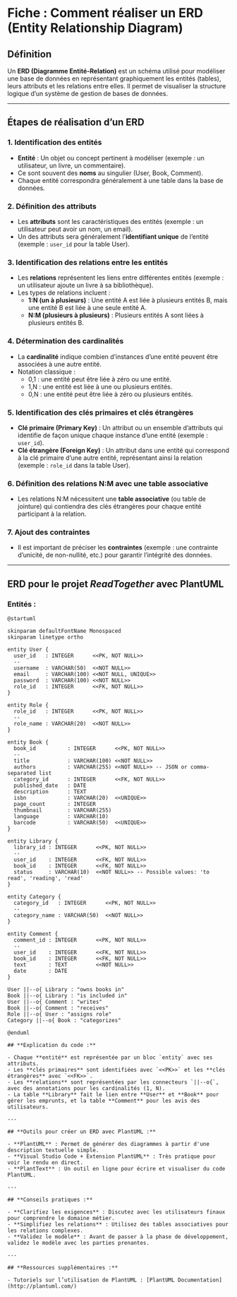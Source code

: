 # **Fiche : Comment réaliser un ERD (Entity Relationship Diagram)**

## **Définition**

Un **ERD (Diagramme Entité-Relation)** est un schéma utilisé pour modéliser une base de données en représentant graphiquement les entités (tables), leurs attributs et les relations entre elles. Il permet de visualiser la structure logique d’un système de gestion de bases de données.

---

## **Étapes de réalisation d’un ERD**

### 1. **Identification des entités**

- **Entité** : Un objet ou concept pertinent à modéliser (exemple : un utilisateur, un livre, un commentaire).
- Ce sont souvent des **noms** au singulier (User, Book, Comment).
- Chaque entité correspondra généralement à une table dans la base de données.

### 2. **Définition des attributs**

- Les **attributs** sont les caractéristiques des entités (exemple : un utilisateur peut avoir un nom, un email).
- Un des attributs sera généralement l'**identifiant unique** de l’entité (exemple : `user_id` pour la table User).

### 3. **Identification des relations entre les entités**

- Les **relations** représentent les liens entre différentes entités (exemple : un utilisateur ajoute un livre à sa bibliothèque).
- Les types de relations incluent :
  - **1:N (un à plusieurs)** : Une entité A est liée à plusieurs entités B, mais une entité B est liée à une seule entité A.
  - **N:M (plusieurs à plusieurs)** : Plusieurs entités A sont liées à plusieurs entités B.

### 4. **Détermination des cardinalités**

- La **cardinalité** indique combien d’instances d’une entité peuvent être associées à une autre entité.
- Notation classique :
  - 0,1 : une entité peut être liée à zéro ou une entité.
  - 1,N : une entité est liée à une ou plusieurs entités.
  - 0,N : une entité peut être liée à zéro ou plusieurs entités.

### 5. **Identification des clés primaires et clés étrangères**

- **Clé primaire (Primary Key)** : Un attribut ou un ensemble d’attributs qui identifie de façon unique chaque instance d’une entité (exemple : `user_id`).
- **Clé étrangère (Foreign Key)** : Un attribut dans une entité qui correspond à la clé primaire d’une autre entité, représentant ainsi la relation (exemple : `role_id` dans la table User).

### 6. **Définition des relations N:M avec une table associative**

- Les relations N:M nécessitent une **table associative** (ou table de jointure) qui contiendra des clés étrangères pour chaque entité participant à la relation.

### 7. **Ajout des contraintes**

- Il est important de préciser les **contraintes** (exemple : une contrainte d’unicité, de non-nullité, etc.) pour garantir l’intégrité des données.

---

## **ERD pour le projet *ReadTogether* avec PlantUML**

### **Entités** :

```plantuml
@startuml

skinparam defaultFontName Monospaced
skinparam linetype ortho

entity User {
  user_id   : INTEGER      <<PK, NOT NULL>>
  --
  username  : VARCHAR(50)  <<NOT NULL>>
  email     : VARCHAR(100) <<NOT NULL, UNIQUE>>
  password  : VARCHAR(100) <<NOT NULL>>
  role_id   : INTEGER      <<FK, NOT NULL>>
}

entity Role {
  role_id   : INTEGER      <<PK, NOT NULL>>
  --
  role_name : VARCHAR(20)  <<NOT NULL>>
}

entity Book {
  book_id          : INTEGER      <<PK, NOT NULL>>
  --
  title            : VARCHAR(100) <<NOT NULL>>
  authors          : VARCHAR(255) <<NOT NULL>> -- JSON or comma-separated list
  category_id      : INTEGER      <<FK, NOT NULL>>
  published_date   : DATE
  description      : TEXT
  isbn             : VARCHAR(20)  <<UNIQUE>>
  page_count       : INTEGER
  thumbnail        : VARCHAR(255)
  language         : VARCHAR(10)
  barcode          : VARCHAR(50)  <<UNIQUE>>
}

entity Library {
  library_id : INTEGER      <<PK, NOT NULL>>
  --
  user_id    : INTEGER      <<FK, NOT NULL>>
  book_id    : INTEGER      <<FK, NOT NULL>>
  status     : VARCHAR(10)  <<NOT NULL>> -- Possible values: 'to read', 'reading', 'read'
}

entity Category {
  category_id   : INTEGER      <<PK, NOT NULL>>
  --
  category_name : VARCHAR(50)  <<NOT NULL>>
}

entity Comment {
  comment_id : INTEGER      <<PK, NOT NULL>>
  --
  user_id    : INTEGER      <<FK, NOT NULL>>
  book_id    : INTEGER      <<FK, NOT NULL>>
  text       : TEXT         <<NOT NULL>>
  date       : DATE
}

User ||--o{ Library : "owns books in"
Book ||--o{ Library : "is included in"
User ||--o{ Comment : "writes"
Book ||--o{ Comment : "receives"
Role ||--o{ User : "assigns role"
Category ||--o{ Book : "categorizes"

@enduml

## **Explication du code :**

- Chaque **entité** est représentée par un bloc `entity` avec ses attributs.
- Les **clés primaires** sont identifiées avec `<<PK>>` et les **clés étrangères** avec `<<FK>>`.
- Les **relations** sont représentées par les connecteurs `||--o{`, avec des annotations pour les cardinalités (1, N).
- La table **Library** fait le lien entre **User** et **Book** pour gérer les emprunts, et la table **Comment** pour les avis des utilisateurs.

---

## **Outils pour créer un ERD avec PlantUML :**

- **PlantUML** : Permet de générer des diagrammes à partir d'une description textuelle simple.
- **Visual Studio Code + Extension PlantUML** : Très pratique pour voir le rendu en direct.
- **PlantText** : Un outil en ligne pour écrire et visualiser du code PlantUML.

---

## **Conseils pratiques :**

- **Clarifiez les exigences** : Discutez avec les utilisateurs finaux pour comprendre le domaine métier.
- **Simplifiez les relations** : Utilisez des tables associatives pour les relations complexes.
- **Validez le modèle** : Avant de passer à la phase de développement, validez le modèle avec les parties prenantes.

---

## **Ressources supplémentaires :**

- Tutoriels sur l’utilisation de PlantUML : [PlantUML Documentation](http://plantuml.com/)